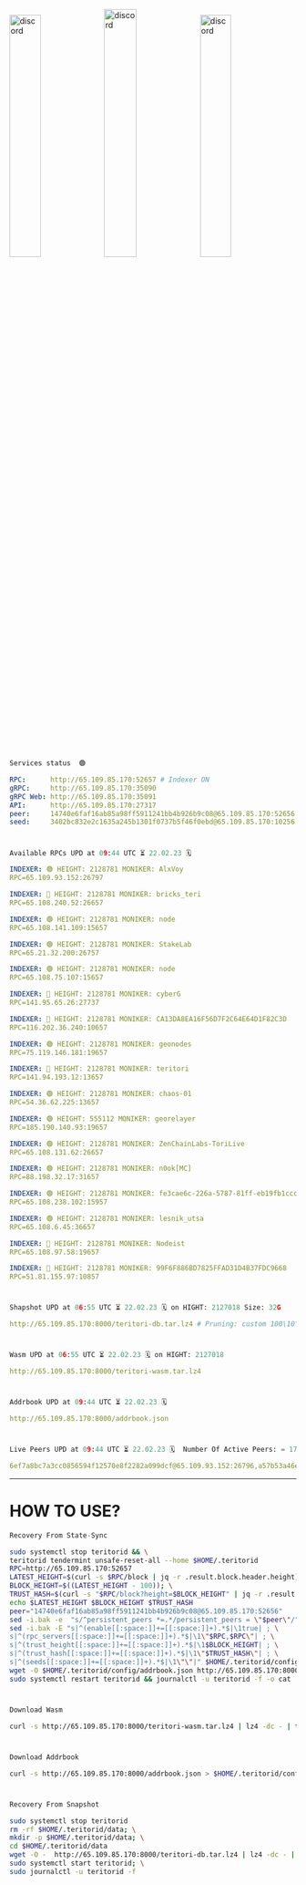 [<img src='https://user-images.githubusercontent.com/83868103/215836529-812ac1b8-029f-4f5d-bb72-8539c308b0f4.png' alt='discord'  width='33%'>](https://github.com/romanv1812/Teritori/blob/main/data/mainnet_guide.md)[<img src='https://user-images.githubusercontent.com/83868103/215836572-1ace2f52-bfa5-452a-a9bd-1382169bc8f2.png' alt='discord'  width='33.39%'>](https://restake.app/teritori/torivaloper1qy38xmcrnht0kt5c5fryvl8llrpdwer6atxj5u/stake)[<img src='https://user-images.githubusercontent.com/83868103/215836599-cb1990d2-2e43-4fc2-898a-c373bcb64677.png' alt='discord'  width='33%'>](https://restake.app/teritori/torivaloper1qy38xmcrnht0kt5c5fryvl8llrpdwer6atxj5u/stake)
```python
Services status  🟢
```
```YAML
RPC:      http://65.109.85.170:52657 # Indexer ON
gRPC:     http://65.109.85.170:35090
gRPC Web: http://65.109.85.170:35091
API:      http://65.109.85.170:27317
peer:     14740e6faf16ab85a98ff5911241bb4b926b9c08@65.109.85.170:52656
seed:     3402bc832e2c1635a245b1301f0737b5f46f0ebd@65.109.85.170:10256
```
#
```python
Available RPCs UPD at 09:44 UTC ⏳ 22.02.23 🗓️ 
```
```YAML
INDEXER: 🟢 HEIGHT: 2128781 MONIKER: AlxVoy
RPC=65.109.93.152:26797

INDEXER: 🔴 HEIGHT: 2128781 MONIKER: bricks_teri
RPC=65.108.240.52:26657

INDEXER: 🟢 HEIGHT: 2128781 MONIKER: node
RPC=65.108.141.109:15657

INDEXER: 🟢 HEIGHT: 2128781 MONIKER: StakeLab
RPC=65.21.32.200:26757

INDEXER: 🟢 HEIGHT: 2128781 MONIKER: node
RPC=65.108.75.107:15657

INDEXER: 🔴 HEIGHT: 2128781 MONIKER: cyberG
RPC=141.95.65.26:27737

INDEXER: 🔴 HEIGHT: 2128781 MONIKER: CA13DA8EA16F56D7F2C64E64D1F82C3D
RPC=116.202.36.240:10657

INDEXER: 🟢 HEIGHT: 2128781 MONIKER: geonodes
RPC=75.119.146.181:19657

INDEXER: 🔴 HEIGHT: 2128781 MONIKER: teritori
RPC=141.94.193.12:13657

INDEXER: 🟢 HEIGHT: 2128781 MONIKER: chaos-01
RPC=54.36.62.225:13657

INDEXER: 🟢 HEIGHT: 555112 MONIKER: georelayer
RPC=185.190.140.93:19657

INDEXER: 🟢 HEIGHT: 2128781 MONIKER: ZenChainLabs-ToriLive
RPC=65.108.131.62:26657

INDEXER: 🟢 HEIGHT: 2128781 MONIKER: n0ok[MC]
RPC=88.198.32.17:31657

INDEXER: 🟢 HEIGHT: 2128781 MONIKER: fe3cae6c-226a-5787-81ff-eb19fb1cccce
RPC=65.108.238.102:15957

INDEXER: 🟢 HEIGHT: 2128781 MONIKER: lesnik_utsa
RPC=65.108.6.45:36657

INDEXER: 🔴 HEIGHT: 2128781 MONIKER: Nodeist
RPC=65.108.97.58:19657

INDEXER: 🔴 HEIGHT: 2128781 MONIKER: 99F6F886BD7825FFAD31D4B37FDC9668
RPC=51.81.155.97:10857

```
#
```python
Shapshot UPD at 06:55 UTC ⏳ 22.02.23 🗓️ on HIGHT: 2127018 Size: 32G
```
```YAML
http://65.109.85.170:8000/teritori-db.tar.lz4 # Pruning: custom 100\10\100 Indexer kv
```
#
```python
Wasm UPD at 06:55 UTC ⏳ 22.02.23 🗓️ on HIGHT: 2127018
```
```YAML
http://65.109.85.170:8000/teritori-wasm.tar.lz4
```
#
```python
Addrbook UPD at 09:44 UTC ⏳ 22.02.23 🗓️ 
```
```YAML
http://65.109.85.170:8000/addrbook.json
```
#
```python
Live Peers UPD at 09:44 UTC ⏳ 22.02.23 🗓️  Number Of Active Peers: = 17
```
```YAML
6ef7a8bc7a3cc0856594f12570e8f2282a099dcf@65.109.93.152:26796,a57b53a46e6f473b42a6db6e0c0f216b1611efcb@65.108.240.52:26656,5cabaab828aea4bcc60e20c5a87b469c43023557@65.108.141.109:15656,a06fbbb9ace823ae28a696a91daa2d0644653c28@65.21.32.200:26756,4cef2b81f82420434c6ce0dc43ca04ad18ef773f@65.108.75.107:15656,e3b906fefa58783395fcf72086c698707908a558@141.95.65.26:27736,d40face481bc00a617d9a29c39be412a776e28c2@116.202.36.240:10656,16f90d350de14a596ebdc683ce5e703c14e40bb3@75.119.146.181:19656,317d9a102d4a04337c65571c18df0e98269dce87@141.94.193.12:13656,10a19941e819a9a89873398b1d52794929d245a0@54.36.62.225:13656,8a34095a1b88208ae02e2d6fe3bd0dd92aa2d404@185.190.140.93:19656,8e9624292123624e4eddc3f43189f08a0424127e@65.108.131.62:26656,e3374c3d25a36f06662fa150043e5e6529d11570@88.198.32.17:31656,2b4f46e601fb4ede2a0c98976337e3afdaa50dac@65.108.238.102:15956,46b7ae20e3cc4264076a91c3601f3894a021a80d@65.108.6.45:36656,a043a97266360ff45781a9fc9392aedc16494c59@65.108.97.58:19656,3bd3a20d7c8a26a20927289a7a6bffecf71de53e@51.81.155.97:10856
```
---
# HOW TO USE?
```python
Recovery From State-Sync
```
```bash
sudo systemctl stop teritorid && \
teritorid tendermint unsafe-reset-all --home $HOME/.teritorid
RPC=http://65.109.85.170:52657
LATEST_HEIGHT=$(curl -s $RPC/block | jq -r .result.block.header.height); \
BLOCK_HEIGHT=$((LATEST_HEIGHT - 100)); \
TRUST_HASH=$(curl -s "$RPC/block?height=$BLOCK_HEIGHT" | jq -r .result.block_id.hash)
echo $LATEST_HEIGHT $BLOCK_HEIGHT $TRUST_HASH
peer="14740e6faf16ab85a98ff5911241bb4b926b9c08@65.109.85.170:52656"
sed -i.bak -e  "s/^persistent_peers *=.*/persistent_peers = \"$peer\"/" $HOME/.teritorid/config/config.toml
sed -i.bak -E "s|^(enable[[:space:]]+=[[:space:]]+).*$|\1true| ; \
s|^(rpc_servers[[:space:]]+=[[:space:]]+).*$|\1\"$RPC,$RPC\"| ; \
s|^(trust_height[[:space:]]+=[[:space:]]+).*$|\1$BLOCK_HEIGHT| ; \
s|^(trust_hash[[:space:]]+=[[:space:]]+).*$|\1\"$TRUST_HASH\"| ; \
s|^(seeds[[:space:]]+=[[:space:]]+).*$|\1\"\"|" $HOME/.teritorid/config/config.toml
wget -O $HOME/.teritorid/config/addrbook.json http://65.109.85.170:8000/addrbook.json
sudo systemctl restart teritorid && journalctl -u teritorid -f -o cat
```
#
```python
Download Wasm
```
```bash
curl -s http://65.109.85.170:8000/teritori-wasm.tar.lz4 | lz4 -dc - | tar -xf - -C $HOME/.teritorid/data
```
#
```python
Download Addrbook
```
```bash
curl -s http://65.109.85.170:8000/addrbook.json > $HOME/.teritorid/config/addrbook.json
```
#
```python
Recovery From Snapshot
```
```bash
sudo systemctl stop teritorid
rm -rf $HOME/.teritorid/data; \
mkdir -p $HOME/.teritorid/data; \
cd $HOME/.teritorid/data
wget -O -  http://65.109.85.170:8000/teritori-db.tar.lz4 | lz4 -dc - | tar -xf - -C $HOME/.teritorid
sudo systemctl start teritorid; \
sudo journalctl -u teritorid -f
```
